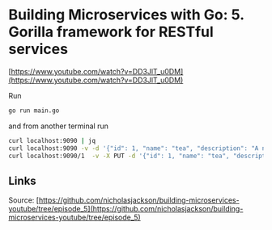 # Building Microservices with Go: 5. Gorilla framework for RESTful services

[https://www.youtube.com/watch?v=DD3JlT_u0DM](https://www.youtube.com/watch?v=DD3JlT_u0DM)

Run

```bash
go run main.go
```

and from another terminal run

```bash
curl localhost:9090 | jq
curl localhost:9090 -v -d '{"id": 1, "name": "tea", "description": "A nice cup of tea."}'
curl localhost:9090/1  -v -X PUT -d '{"id": 1, "name": "tea", "description": "A nice cup of tea5."}'
```

## Links

Source: [https://github.com/nicholasjackson/building-microservices-youtube/tree/episode_5](https://github.com/nicholasjackson/building-microservices-youtube/tree/episode_5)
